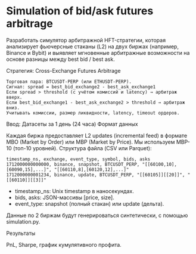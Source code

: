 # Simulation of bid/ask futures arbitrage

Разработать симулятор арбитражной HFT-стратегии, которая анализирует фьючерсные стаканы (L2) на двух биржах (например, Binance и Bybit) и выявляет мгновенные арбитражные возможности на основе разницы между best bid / best ask. 

Стратегия: Cross-Exchange Futures Arbitrage 

    Торговая пара: BTCUSDT-PERP (или ETHUSDT-PERP).
    Сигнал: spread = best_bid_exchange2 - best_ask_exchange1
    Если spread > threshold (с учётом комиссий и latency) → арбитраж вверх.
    Если best_bid_exchange1 - best_ask_exchange2 > threshold → арбитраж вниз.
    Учитывать комиссии, размер ликвидности, latency, timeout ордеров.

Ввод: Датасеты за 1 день (24 часа) 
Формат данных 

Каждая биржа предоставляет L2 updates (incremental feed) в формате MBO (Market by Order) или MBP (Market by Price). Мы используем MBP-10 (топ-10 уровней). 
Структура файла (CSV или Parquet): 

    timestamp_ns, exchange, event_type, symbol, bids, asks
    1712000000000000, binance, snapshot, BTCUSDT_PERP, "[[60100,10],[60090,15],...]", "[[60110,8],[60120,12],...]"
    1712000000001234, binance, update, BTCUSDT_PERP, "[[60105]][[20]]", "[[60110]][[3]]"
    
- timestamp_ns: Unix timestamp в наносекундах.
- bids, asks: JSON-массивы [price, size].
- event_type: snapshot (полный стакан) или update (дельта).

Данные по 2 биржам будут генерироваться синтетически, с помощью simulation.py.

Результаты 

PnL, Sharpe, график кумулятивного профита.
     
